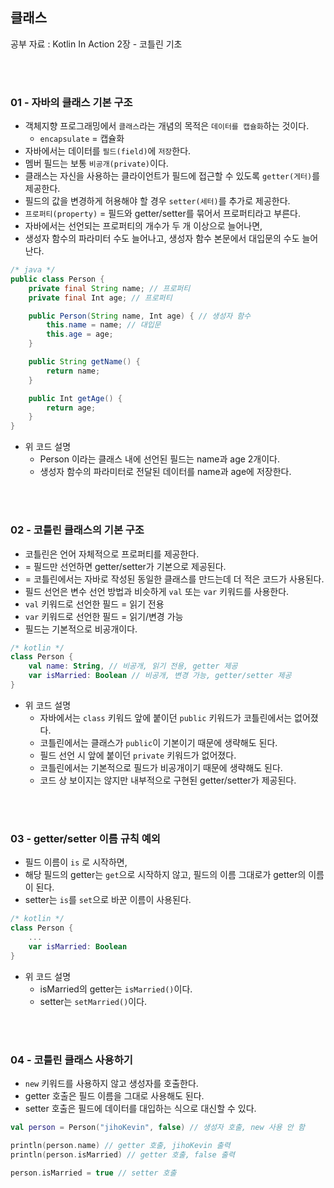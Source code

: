 ## 클래스

공부 자료 : Kotlin In Action 2장 - 코틀린 기초

<br></br>

### 01 - 자바의 클래스 기본 구조

- 객체지향 프로그래밍에서 `클래스`라는 개념의 목적은 `데이터를 캡슐화`하는 것이다.
  - `encapsulate` = 캡슐화
- 자바에서는 데이터를 `필드(field)`에 `저장`한다.
- 멤버 필드는 보통 `비공개(private)`이다.
- 클래스는 자신을 사용하는 클라이언트가 필드에 접근할 수 있도록 `getter(게터)`를 제공한다.
- 필드의 값을 변경하게 허용해야 할 경우 `setter(세터)`를 추가로 제공한다.
- `프로퍼티(property)` = 필드와 getter/setter를 묶어서 프로퍼티라고 부른다.
- 자바에서는 선언되는 프로퍼티의 개수가 두 개 이상으로 늘어나면,
- 생성자 함수의 파라미터 수도 늘어나고, 생성자 함수 본문에서 대입문의 수도 늘어난다.
~~~java
/* java */
public class Person {
    private final String name; // 프로퍼티
    private final Int age; // 프로퍼티

    public Person(String name, Int age) { // 생성자 함수
        this.name = name; // 대입문
        this.age = age;
    }

    public String getName() {
        return name;
    }

    public Int getAge() {
        return age;
    }
}
~~~
- 위 코드 설명
  - Person 이라는 클래스 내에 선언된 필드는 name과 age 2개이다.
  - 생성자 함수의 파라미터로 전달된 데이터를 name과 age에 저장한다.

<br></br>

### 02 - 코틀린 클래스의 기본 구조

- 코틀린은 언어 자체적으로 프로퍼티를 제공한다.
- = 필드만 선언하면 getter/setter가 기본으로 제공된다.
- = 코틀린에서는 자바로 작성된 동일한 클래스를 만드는데 더 적은 코드가 사용된다.
- 필드 선언은 변수 선언 방법과 비슷하게 `val` 또는 `var` 키워드를 사용한다.
- `val` 키워드로 선언한 필드 = 읽기 전용
- `var` 키워드로 선언한 필드 = 읽기/변경 가능
- 필드는 기본적으로 비공개이다.
~~~kotlin
/* kotlin */
class Person {
    val name: String, // 비공개, 읽기 전용, getter 제공
    var isMarried: Boolean // 비공개, 변경 가능, getter/setter 제공
}
~~~
- 위 코드 설명
  - 자바에서는 `class` 키워드 앞에 붙이던 `public` 키워드가 코틀린에서는 없어졌다.
  - 코틀린에서는 클래스가 `public`이 기본이기 때문에 생략해도 된다.
  - 필드 선언 시 앞에 붙이던 `private` 키워드가 없어졌다.
  - 코틀린에서는 기본적으로 필드가 비공개이기 때문에 생략해도 된다.
  - 코드 상 보이지는 않지만 내부적으로 구현된 getter/setter가 제공된다.

<br></br>

### 03 - getter/setter 이름 규칙 예외

- 필드 이름이 `is` 로 시작하면,
- 해당 필드의 getter는 `get`으로 시작하지 않고, 필드의 이름 그대로가 getter의 이름이 된다.
- setter는 `is`를 `set`으로 바꾼 이름이 사용된다.
~~~kotlin
/* kotlin */
class Person {
    ...
    var isMarried: Boolean 
}
~~~
- 위 코드 설명
  - isMarried의 getter는 `isMarried()`이다.
  - setter는 `setMarried()`이다.

<br></br>

### 04 - 코틀린 클래스 사용하기

- `new` 키워드를 사용하지 않고 생성자를 호출한다.
- getter 호출은 필드 이름을 그대로 사용해도 된다.
- setter 호출은 필드에 데이터를 대입하는 식으로 대신할 수 있다.
~~~kotlin
val person = Person("jihoKevin", false) // 생성자 호출, new 사용 안 함

println(person.name) // getter 호출, jihoKevin 출력
println(person.isMarried) // getter 호출, false 출력

person.isMarried = true // setter 호출
~~~

<br></br>